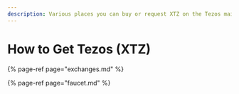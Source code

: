 ```yaml
---
description: Various places you can buy or request XTZ on the Tezos mainnet.
---
```


# How to Get Tezos \(XTZ\)

{% page-ref page="exchanges.md" %}

{% page-ref page="faucet.md" %}



